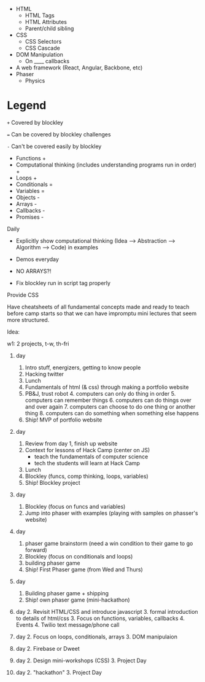 * HTML
    * HTML Tags
    * HTML Attributes
    * Parent/child sibling
* CSS
    * CSS Selectors
    * CSS Cascade
* DOM Manipulation
    * On ____ callbacks
* A web framework (React, Angular, Backbone, etc)
* Phaser
    * Physics

Legend
===

`+` Covered by blockley

`=` Can be covered by blockley challenges

`-` Can't be covered easily by blockley

* Functions +
* Computational thinking (includes understanding programs run in order) +
* Loops +
* Conditionals =
* Variables =
* Objects -
* Arrays -
* Callbacks -
* Promises -



Daily
- Explicitly show computational thinking (Idea --> Abstraction --> Algorithm --> Code) in examples
- Demos everyday

-  NO ARRAYS?!
-  Fix blockley run in script tag properly

Provide CSS

Have cheatsheets of all fundamental concepts made and ready to teach before camp starts so that we can have impromptu mini lectures that seem more structured.

Idea:

w1: 2 projects, t-w, th-fri

1. day
	1. Intro stuff, energizers, getting to know people
	1. Hacking twitter
	2. Lunch
	2. Fundamentals of html (& css) through making a portfolio website
	3. PB&J, trust robot
		4. computers can only do thing in order
		5. computers can remember things
		6. computers can do things over and over again
		7. computers can choose to do one thing or another thing
		8. computers can do something when something else happens
	4. Ship! MVP of portfolio website
1. day
	1. Review from day 1, finish up website
	2. Context for lessons of Hack Camp (center on JS)
		* teach the fundamentals of computer science
		* tech the students will learn at Hack Camp
	1. Lunch
	1. Blockley (funcs, comp thinking, loops, variables)
	2. Ship! Blockley project
1. day
	1. Blockley (focus on funcs and variables)
	2. Jump into phaser with examples (playing with samples on phasser's website)
1. day
	1. phaser game brainstorm (need a win condition to their game to go forward)
	2. Blockley (focus on conditionals and loops)
	2. building phaser game
	3. Ship! First Phaser game (from Wed and Thurs)
1.	day
	1. Building phaser game + shipping
	2. Ship! own phaser game (mini-hackathon)

1. day
	2. 	Revisit HTML/CSS and introduce javascript
		3. 	formal introduction to details of html/css
	3. Focus on functions, variables, callbacks
	4. Events
	4. Twilio text message/phone call

1. day
	2. Focus on loops, conditionals, arrays
	3. 	DOM manipulaion

1. day
	2.  Firebase or Dweet

1. day
	2. Design mini-workshops (CSS)
	3. Project Day

1. day
	2.  "hackathon"
	3. Project Day